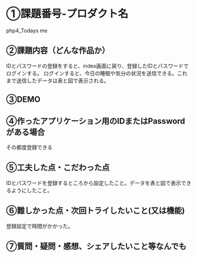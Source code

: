 # ①課題番号-プロダクト名
php4_Todays me

## ②課題内容（どんな作品か）
IDとパスワードの登録をすると、index画面に戻り、登録したIDとパスワードでログインする。
ログインすると、今日の睡眠や気分の状況を送信できる。これまで送信したデータは表と図で表示される。

## ③DEMO

## ④作ったアプリケーション用のIDまたはPasswordがある場合
その都度登録できる

## ⑤工夫した点・こだわった点
IDとパスワードを登録するところから設定したこと。データを表と図で表示できるようにしたこと。

## ⑥難しかった点・次回トライしたいこと(又は機能)
登録設定で時間がかかった。

## ⑦質問・疑問・感想、シェアしたいこと等なんでも
